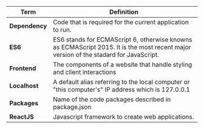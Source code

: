 <link rel="stylesheet" href="../../stylesheets/extra.css" />

| **Term** |  **Definition**              |
|------------------------------|--------------------------------------------------|
| **Dependency** | Code  that is required for the current application to run. |
| **ES6** | ES6 stands for ECMAScript 6, otherwise knowns as ECMAScript 2015. It is the most recent major version of the stadard for JavaScript.|
| **Frontend**  | The components of a website that handle styling and client interactions|
| **Localhost** | A default alias referring to the local computer or "this computer's" IP address which is 127.0.0.1
| **Packages** | Name of the code packages described in package.json          |
| **ReactJS** | Javascript framework to create web applications.             |



